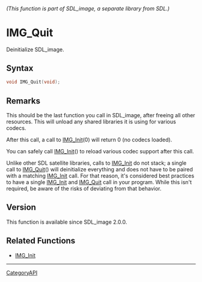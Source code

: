 ###### (This function is part of SDL_image, a separate library from SDL.)
# IMG_Quit

Deinitialize SDL_image.

## Syntax

```c
void IMG_Quit(void);

```

## Remarks

This should be the last function you call in SDL_image, after freeing all
other resources. This will unload any shared libraries it is using for
various codecs.

After this call, a call to [IMG_Init](IMG_Init)(0) will return 0 (no codecs
loaded).

You can safely call [IMG_Init](IMG_Init)() to reload various codec support
after this call.

Unlike other SDL satellite libraries, calls to [IMG_Init](IMG_Init) do not
stack; a single call to [IMG_Quit](IMG_Quit)() will deinitialize everything
and does not have to be paired with a matching [IMG_Init](IMG_Init) call.
For that reason, it's considered best practices to have a single
[IMG_Init](IMG_Init) and [IMG_Quit](IMG_Quit) call in your program. While
this isn't required, be aware of the risks of deviating from that behavior.

## Version

This function is available since SDL_image 2.0.0.

## Related Functions

* [IMG_Init](IMG_Init)

----
[CategoryAPI](CategoryAPI)


